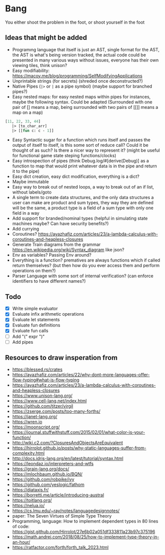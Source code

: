 # Bang

You either shoot the problem in the foot, or shoot yourself in the foot

## Ideas that might be added

* Programıng language that itself is just an AST, single format for the AST, the AST is what's being version tracked, the actual code could be presented in many various ways without issues, everyone has their own viewing tiles, think unison?
* Easy modifiability:  https://macoy.me/blog/programming/SelfModifyingApplications
* Unprintable strings (for secrets) (shreded once deconstructed?)
* Native Pipes (`|>` or `|` as a pipe symbol) (maybe support for branched pipes?)
* Easy nested maps: for easy nested maps within pipes for instances, maybe the following syntax. Could be adapted (Surrounded with one pair of [] means a map, being surrounded with two pairs of [[]] means a map on a map)

```ocaml
[11, 22, 33, 44]
   |> [to_char_arr]
   |> [[fun c: c - 1]]
```

* Easy Syntactic sugar for a function which runs itself and passes the output
  of itself to itself, is this some sort of reduce call? Could it be thought of
  as such? Is there a nicer way to represent it? (might be useful for functional game state steping functions/clocks)
* Easy introspection of pipes (think Debug.log/#[derive(Debug)] as a function to map that would print whatever data is in the pipe and return it to the pipe)
* Easy dict creation, easy dict modification, everything is a dict?
* Maybe immutable
* Easy way to break out of nested loops, a way to break out of an if list, without labels/goto
* A single term to create data structures, and the only data structures a user can make are product and sum types, they way they are defined will be the same, a product type is a field of a sum type with only one field in a way
* Add support for branded/nominal types (helpful in simulating state machines maybe? Can have security benefits?)
* Add currying
* Coroutines? https://ayazhafiz.com/articles/23/a-lambda-calculus-with-coroutines-and-heapless-closures
* Generate Train diagrams from the grammar https://en.wikipedia.org/wiki/Syntax_diagram like json?
* Env as variables? Passing Env around?
* Everything is a function? prematives are always functions which if called
  return themselves? (but then how do you ever access them and perform
  operations on them?)
* Parser Language with some sort of internal verification? (can enforce identifiers to have different names?)


## Todo

- [x] Write simple evaluator
- [x] Evaluate infix arithmetic operations
- [x] Evaluate let statements
- [x] Evaluate fun definitions
- [x] Evaluate fun calls
- [ ] Add "(" expr ")"
- [ ] Add pipes

## Resources to draw insperation from

* https://blessed.rs/crates
* https://ayazhafiz.com/articles/22/why-dont-more-languages-offer-flow-typing#what-is-flow-typing
* https://ayazhafiz.com/articles/23/a-lambda-calculus-with-coroutines-and-heapless-closures
* https://www.unison-lang.org/
* https://www.cell-lang.net/index.html
* https://github.com/titzer/virgil
* https://zserge.com/posts/too-many-forths/
* https://janet-lang.org/
* https://wren.io
* https://moonscript.org/
* https://journal.stuffwithstuff.com/2015/02/01/what-color-is-your-function/
* http://wiki.c2.com/?ClosuresAndObjectsAreEquivalent
* https://hirrolot.github.io/posts/why-static-languages-suffer-from-complexity.html
* http://docs.idris-lang.org/en/latest/tutorial/syntax.html
* https://leondaz.io/interpreters-and-wtfs
* https://grain-lang.org/docs/
* https://mlochbaum.github.io/BQN/
* https://github.com/robpike/ivy
* https://github.com/yeslogic/fathom
* https://diataxis.fr/
* https://borretti.me/article/introducing-austral
* https://toitlang.org/
* https://nelua.io/
* https://cs.lmu.edu/~ray/notes/languagedesignnotes/
* paper: The Seven Virtues of Simple Type Theory
* Programming, language: How to implement dependent types in 80 lines of code: https://gist.github.com/Hirrolot/27e6b02a051df333811a23b97c375196
* https://math.andrej.com/2018/08/25/how-to-implement-type-theory-in-an-hour/
* https://ratfactor.com/forth/forth_talk_2023.html
